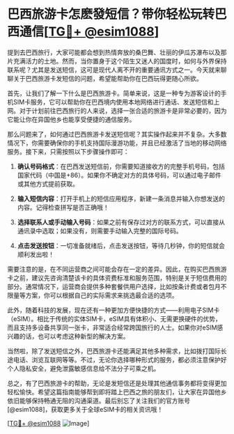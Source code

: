 # 巴西旅游卡怎麽發短信？带你轻松玩转巴西通信[[TG💪+ @esim1088](https://t.me/s/esim1088)]

提到去巴西旅行，大家可能都会想到热情奔放的桑巴舞、壮丽的伊瓜苏瀑布以及那片充满活力的土地。然而，当你置身于这个陌生又迷人的国度时，如何与外界保持联系呢？尤其是发送短信，这可是现代人离不开的重要通讯方式之一。今天就来聊聊关于巴西旅游卡发短信的问题，希望能帮助你在巴西玩得更随心所欲。

首先，让我们了解一下什么是巴西旅游卡。简单来说，这是一种专为游客设计的手机SIM卡服务，它可以帮助你在巴西境内使用本地网络进行通话、发送短信和上网。对于计划前往巴西旅行的人来说，选择一张合适的旅游卡是非常必要的，因为它能让你在异国他乡也能享受便捷的通信服务。

那么问题来了，如何通过巴西旅游卡发送短信呢？其实操作起来并不复杂。大多数情况下，你需要确保你的手机支持国际漫游功能，并且已经激活了当地的移动网络服务。接下来，只需按照以下步骤操作即可：

1. **确认号码格式**：在巴西发送短信前，你需要知道接收方的完整手机号码，包括国家代码（中国是+86）。如果你不确定对方的具体号码，可以通过电子邮件或其他方式提前获取。

2. **输入短信内容**：打开手机上的短信应用程序，新建一条消息并输入你想发送的内容。记得检查拼写是否正确哦！

3. **选择联系人或手动输入号码**：如果之前有保存过对方的联系方式，可以直接从通讯录中选取；如果没有，则需要手动输入完整的国际号码。

4. **点击发送按钮**：一切准备就绪后，点击发送按钮，等待几秒钟，你的短信就会顺利发出啦！

需要注意的是，在不同运营商之间可能会存在一定的差异。因此，在购买巴西旅游卡之前，建议先咨询清楚该卡的具体资费标准和服务范围，特别是关于短信费用的部分。通常情况下，运营商会提供多种套餐供用户选择，比如按条计费或者包月不限量等方案，你可以根据自己的实际需求来挑选最合适的选项。

此外，随着科技的发展，现在还有一种更加方便快捷的方式——利用电子SIM卡（eSIM）。相比于传统的实体SIM卡，eSIM具有体积小、无需更换硬件的优势，而且支持多设备共享同一张卡，非常适合经常跨国旅行的人士。如果你对eSIM感兴趣的话，也可以考虑这种新型的解决方案。

当然啦，除了发送短信之外，巴西旅游卡还能满足其他多种需求，比如拨打国际长途电话、浏览互联网等等。不过，无论你选择哪种形式的服务，都必须注意保护好个人隐私安全，避免泄露敏感信息给不法分子可乘之机。

总之，有了巴西旅游卡的帮助，无论是发短信还是处理其他通信事务都将变得更加轻松愉快。希望这篇指南能够帮到即将踏上巴西之旅的朋友们，让大家在异国他乡依旧能够保持畅通无阻的沟通渠道。最后别忘了关注我们的官方账号[@esim1088]，获取更多关于全球eSIM卡的相关资讯哦！

[[TG💪+ @esim1088](https://t.me/s/esim1088) ![Image](https://i.postimg.cc/4NQfJmqS/Snipaste-2025-05-13-00-14-12.png)]